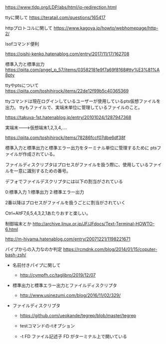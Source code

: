 https://www.tldp.org/LDP/abs/html/io-redirection.html

ttyに関して
https://teratail.com/questions/165417


httpプロトコルに関して
https://www.kagoya.jp/howto/webhomepage/http-2/

lsofコマンド便利

https://oishi-kenko.hatenablog.com/entry/2017/11/17/162708

標準入力と標準出力
https://qiita.com/angel_p_57/items/03582181e9f7a69f8168#tty%E3%81%A8pty

ttyやptsについて
https://qiita.com/toshihirock/items/22de12f99b5c40365369

ttyコマンドは現在ログインしているユーザーが使用しているpts仮想ファイルを出力。
ttyもファイルで、実端末単位に管理しているファイルのこと。

https://takuya-1st.hatenablog.jp/entry/20101024/1287947368

実端末--->仮想端末1,2,3,4,....

https://qiita.com/toshihirock/items/78286fccf07dbe6df38f

標準入力と標準出力と標準エラー出力をターミナル単位に管理するために
ptsファイルが作成されている。

ファイルディスクリプタはプロセスがファイルを扱う際に、使用しているファイルを一意に識別するための番号。

デフォでファイルデスクリプタには以下の割当がされている

0:標準入力
1:標準出力
2:標準エラー出力

2番以降はプロセスがファイルを扱うごとに割当がされていく


Ctrl+AltF7,6,5,4,3,2,1あたりおすと楽しい。

制御端末とか
http://archive.linux.or.jp/JF/JFdocs/Text-Terminal-HOWTO-6.html


http://m-hiyama.hatenablog.com/entry/20071221/1198221671


パイプからの入力なのか判定
https://rcmdnk.com/blog/2014/01/15/coputer-bash-zsh/


- 名前付きパイプに関して

  - http://cympfh.cc/taglibro/2019/12/07

- 標準出力と標準エラー出力とファイルディスクリプタ

  - http://www.usinezumi.com/blog/2016/11/02/329/

- ファイルディスクリプタ

  - https://github.com/ueokande/tegrep/blob/master/tegrep

  - testコマンドの-tオプション
  - -t FD  ファイル記述子 FD がターミナル上で開いている

